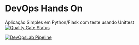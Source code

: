 # DevOps Hands On
Aplicação Simples em Python/Flask com teste usando Unittest
[![Quality Gate Status](https://sonarcloud.io/api/project_badges/measure?project=chrystianobezerra_devopslab&metric=alert_status)](https://sonarcloud.io/summary/new_code?id=chrystianobezerra_devopslab)

[![DevOpsLab Pipeline](https://github.com/lnunesmagna/devopslab/actions/workflows/pipeline.yml/badge.svg)](https://github.com/lnunesmagna/devopslab/actions/workflows/pipeline.yml/badge.svg)